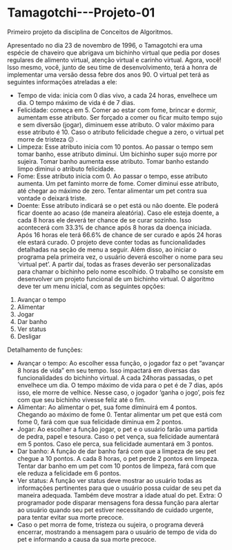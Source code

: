 # Tamagotchi---Projeto-01
Primeiro projeto da disciplina de Conceitos de Algoritmos.

Apresentado no dia 23 de novembro de 1996, o Tamagotchi era uma espécie de chaveiro que
abrigava um bichinho virtual que pedia por doses regulares de alimento virtual, atenção virtual
e carinho virtual. Agora, você! Isso mesmo, você, junto de seu time de desenvolvimento, terá a
honra de implementar uma versão dessa febre dos anos 90.
O virtual pet terá as seguintes informações atreladas a ele:
- Tempo de vida: inicia com 0 dias vivo, a cada 24 horas, envelhece um dia. O tempo
máximo de vida é de 7 dias.
- Felicidade: começa em 5. Comer ao estar com fome, brincar e dormir, aumentam esse
atributo. Ser forçado a comer ou ficar muito tempo sujo e sem diversão (jogar), diminuem esse
atributo. O valor máximo para esse atributo é 10. Caso o atributo felicidade chegue a zero, o
virtual pet morre de tristeza 😕 .
- Limpeza: Esse atributo inicia com 10 pontos. Ao passar o tempo sem tomar banho,
esse atributo diminui. Um bichinho super sujo morre por sujeira. Tomar banho aumenta esse
atributo. Tomar banho estando limpo diminui o atributo felicidade.
- Fome: Esse atributo inicia com 0. Ao passar o tempo, esse atributo aumenta. Um pet
faminto morre de fome. Comer diminui esse atributo, até chegar ao máximo de zero. Tentar
alimentar um pet contra sua vontade o deixará triste.
- Doente: Esse atributo indicará se o pet está ou não doente. Ele poderá ficar doente
ao acaso (de maneira aleatória). Caso ele esteja doente, a cada 8 horas ele deverá ter chance
de se curar sozinho. Isso acontecerá com 33.3% de chance após 8 horas da doença iniciada.
Após 16 horas ele terá 66.6% de chance de ser curado e após 24 horas ele estará curado.
O projeto deve conter todas as funcionalidades detalhadas na seção de menu a seguir. Além
disso, ao iniciar o programa pela primeira vez, o usuário deverá escolher o nome para seu
‘virtual pet’. A partir daí, todas as frases deverão ser personalizadas para chamar o bichinho
pelo nome escolhido.
O trabalho se consiste em desenvolver um projeto funcional de um bichinho virtual. O algoritmo
deve ter um menu inicial, com as seguintes opções:
1. Avançar o tempo
2. Alimentar
3. Jogar
4. Dar banho
5. Ver status
6. Desligar

Detalhamento de funções:
- Avançar o tempo: Ao escolher essa função, o jogador faz o pet “avançar 8 horas de vida”
em seu tempo. Isso impactará em diversas das funcionalidades do bichinho virtual. A cada
24horas passadas, o pet envelhece um dia. O tempo máximo de vida para o pet é de 7
dias, após isso, ele morre de velhice. Nesse caso, o jogador ‘ganha o jogo’, pois fez com
que seu bichinho vivesse feliz até o fim.
- Alimentar: Ao alimentar o pet, sua fome diminuirá em 4 pontos. Chegando ao máximo de
fome 0. Tentar alimentar um pet que está com fome 0, fará com que sua felicidade diminua
em 2 pontos.
- Jogar: Ao escolher a função jogar, o pet e o usuário farão uma partida de pedra, papel e
tesoura. Caso o pet vença, sua felicidade aumentará em 5 pontos. Caso ele perca, sua
felicidade aumentará em 3 pontos.
- Dar banho: A função de dar banho fará com que a limpeza de seu pet chegue a 10 pontos.
A cada 8 horas, o pet perde 2 pontos em limpeza. Tentar dar banho em um pet com 10
pontos de limpeza, fará com que ele reduza a felicidade em 6 pontos.
- Ver status: A função ver status deve mostrar ao usuário todas as informações pertinentes
para que o usuário possa cuidar de seu pet da maneira adequada. Também deve mostrar
a idade atual do pet. Extra: O programador pode disparar mensagens fora dessa função
para alertar ao usuário quando seu pet estiver necessitando de cuidado urgente, para
tentar evitar sua morte precoce.
- Caso o pet morra de fome, tristeza ou sujeira, o programa deverá encerrar, mostrando a
mensagem para o usuário de tempo de vida do pet e informando a causa da sua morte
precoce.
